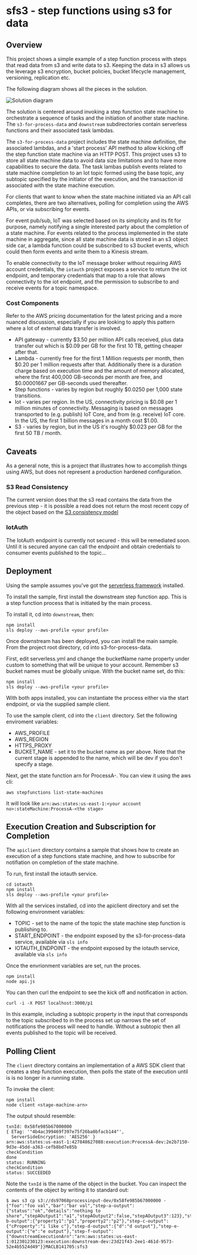 # sfs3 - step functions using s3 for data

## Overview

This project shows a simple example of a step function process
with steps that read data from s3 and write data to s3. Keeping the 
data in s3 allows us the leverage s3 encryption, bucket policies,
bucket lifecycle management, versioning, replication etc.

The following diagram shows all the pieces in the solution.

![Solution diagram](./step-fn-client-notification.jpg)

The solution is centered around invoking a step function state machine to orchestrate a sequence of tasks and the initiation of another state machine. The `s3-for-process-data` and `downstream` subdirectories contain serverless functions and their associated task lambdas.

The `s3-for-process-data` project includes the state machine definition, the associated lambdas, and a 'start process' API method to allow kicking off the step function state machine via an HTTP POST. This project uses s3 to store all state machine data to avoid data size limitations and to have more capabilities to secure the data. The task lambas publish events related to state machine completion to an Iot topic formed using the base topic, any subtopic specified by the initiator of the execution, and the transaction id associated with the state machine execution.

For clients that want to know when the state machine initiated via an API call completes, there are two alternatives, polling for completion using the AWS APIs, or via subscribing for events.

For event pub/sub, IoT was selected based on its simplicity and its fit for purpose, namely notifying a single interested party about the completion of a state machine. For events related to the process implemented in the state machine in aggregate, since all state machine data is stored in an s3 object side car, a lambda function could be subscribed to s3 bucket events, which could then form events and write them to a Kinesis stream.

To enable connectivity to the IoT message broker without requiring AWS account credentials, the `iotauth` project exposes a service to return the iot endpoint, and temporary credentials that map to a role that allows connectivity to the iot endpoint, and the permission to subscribe to and receive events for a topic namespace.

### Cost Components

Refer to the AWS pricing documentation for the latest pricing and a more nuanced discussion, especially if you are looking to apply this pattern where a lot of external data transfer is involved.

* API gateway - currently $3.50 per million API calls received, plus data transfer out which is $0.09 per GB for the first 10 TB, getting cheaper after that.
* Lambda - currently free for the first 1 Million requests per month, then $0.20 per 1 million requests after that. Additionally there is a duration charge based on execution time and the amount of memory allocated, where the first 400,000 GB-seconds per month are free, and $0.00001667 per GB-seconds used thereafter.
* Step functions - varies by region but roughly $0.0250 per 1,000 state transitions.
* Iot - varies per region. In the US, connectivity pricing is $0.08 per 1 million minutes of connectivity. Messaging is based on messages transported to (e.g. publish) IoT Core, and from (e.g. receive) IoT core. In the US, the first 1 billion messages in a month cost $1.00.
* S3 - varies by region, but in the US it's roughly $0.023 per GB for the first 50 TB / month.

## Caveats

As a general note, this is a project that illustrates how to accomplish things using AWS, but does not represent a production hardened configuration.

### S3 Read Consistency

The current version does that the s3 read contains the data from the previous step - it is possible a read does not return the most recent
copy of the object based on the [S3 consistency model](https://docs.aws.amazon.com/AmazonS3/latest/dev/Introduction.html#ConsistencyModel)


### IotAuth

The IotAuth endpoint is currently not secured - this will be remediated soon. Until it is secured anyone can call the endpoint and obtain credentials to consumer events published to the topic...

## Deployment

Using the sample assumes you've got the [serverless framework](https://serverless.com/) installed.

To install the sample, first install the downstream step function app. This is a step function process that is initiated by the main process.

To install it, cd into `downstream`, then:

````console
npm install
sls deploy --aws-profile <your profile>
````

Once downstream has been deployed, you can install the main sample. From the project root directory, cd into s3-for-process-data.

First, edit serverless.yml and change the bucketName name property under custom to something that will be unique to your account. Remember s3 bucket names must be globally unique. With the bucket name set, do this:

````console
npm install
sls deploy --aws-profile <your profile>
````

With both apps installed, you can instantiate the process either via the start endpoint, or via the supplied sample client.

To use the sample client, cd into the `client` directory. Set the following enviroment variables:

* AWS_PROFILE
* AWS_REGION
* HTTPS_PROXY
* BUCKET_NAME - set it to the bucket name as per above. Note that the current stage is appended to the name, which will be dev if you don't specify a stage.

Next, get the state function arn for ProcessA-<stage>. You can view it using the aws cli:

````console
aws stepfunctions list-state-machines
````

It will look like `arn:aws:states:us-east-1:<your account no>:stateMachine:ProcessA-<the stage>`

## Execution Creation and Subscription for Completion

The `apiclient` directory contains a sample that shows how to create an execution of a step functions state machine, and how to subscribe for notifiation on completion of the state machine.

To run, first install the iotauth service.

````console
cd iotauth
npm install
sls deploy --aws-profile <your profile>
````

With all the services installed, cd into the apiclient directory and set the following environment variables:

* TOPIC - set to the name of the topic the state machine step function is publishing to.
* START_ENDPOINT - the endpoint exposed by the s3-for-process-data service, available via `sls info`
* IOTAUTH_ENDPOINT - the endpoint exposed by the iotauth service, available via `sls info`

Once the envrionment variables are set, run the proces.

````console
npm install
node api.js
`````

You can then curl the endpoint to see the kick off and notification in action.

````console
curl -i -X POST localhost:3000/p1
````

In this example, including a subtopic property in the input that corresponds to the topic subscribed to in the process  set up narrows the set of notifications the process will need to handle. Without a subtopic then all events published to the topic will be received.

## Polling Client

The `client` directory contains an implementation of a AWS SDK client
that creates a step function execution, then polls the state of the 
execution until is is no longer in a running state.

To invoke the client:

````console
npm install
node client <stage-machine-arn>
````

The output should resemble:

````console
txnId: 0x58fe985b67000000
{ ETag: '"4b4ac399469f397e75f26ba0bfacb144"',
  ServerSideEncryption: 'AES256' }
arn:aws:states:us-east-1:427848627088:execution:ProcessA-dev:2e2b7150-9d3e-45dd-a363-cefb8bd7e85b
checkCondition
done
status: RUNNING
checkCondition
status: SUCCEEDED
````

Note the `txnId` is the name of the object in the bucket. You can inspect the contents of the object by writing it to standard out:

````console
$ aws s3 cp s3://ds97068processinput-dev/0x58fe985b67000000 -
{"foo":"foo val","bar":"bar val","step-a-output":{"status":"ok","details":"nothing to share","stepAOutput1":"a1","stepAOutput2":false,"stepAOutput3":123},"step-b-output":{"property1":"p1","property2":"p2"},"step-c-output":{"cProperty":"i like c"},"step-d-output":{"d":"d output"},"step-e-output":{"e":"e output"},"step-f-output":{"downstreamExecutionArn":"arn:aws:states:us-east-1:012301230123:execution:downstream-dev:23d21f43-2ee1-461d-9573-52e4b5524d49"}}MACLB141705:sfs3
````
